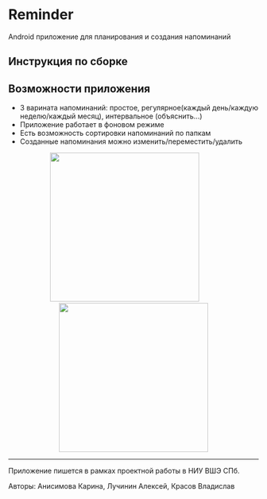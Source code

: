 # Reminder

Android приложение для планирования и создания напоминаний


## Инструкция по сборке


## Возможности приложения
* 3 варината напоминаний: простое, регулярное(каждый день/каждую неделю/каждый месяц), интервальное (объяснить...)
* Приложение работает в фоновом режиме
* Есть возможность сортировки напоминаний по папкам
* Созданные напоминания можно изменить/переместить/удалить

<div align="center">
  <img src="https://i.ibb.co/cyLfy3Z/Screenshot-20210614-184636-com-example-reminder.jpg" width="300px"</img>  &emsp; &emsp; <img src="https://i.ibb.co/t2w7TzV/Screenshot-20210614-185508-com-example-reminder.jpg" width="300px"</img> 
</div>



  
  
--- 
Приложение пишется в рамках проектной работы в НИУ ВШЭ СПб. 

Авторы: Анисимова Карина, Лучинин Алексей, Красов Владислав
